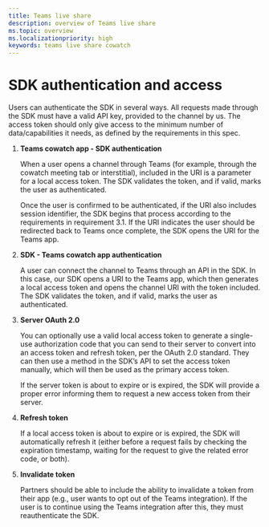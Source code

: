 ```yaml
---
title: Teams live share
description: overview of Teams live share
ms.topic: overview
ms.localizationpriority: high
keywords: teams live share cowatch  
---
```


# SDK authentication and access

Users can authenticate the SDK in several ways. All requests made through the SDK must have a valid API key, provided to the channel by us. The access token should only give access to the minimum number of data/capabilities it needs, as defined by the requirements in this spec.

1. **Teams cowatch app - SDK authentication**

    When a user opens a channel through Teams (for example, through the cowatch meeting tab or interstitial), included in the URI is a parameter for a local access token. The SDK validates the token, and if valid, marks the user as authenticated.

    Once the user is confirmed to be authenticated, if the URI also includes session identifier, the SDK begins that process according to the requirements in requirement 3.1. If the URI indicates the user should be redirected back to Teams once complete, the SDK opens the URI for the Teams app.

1. **SDK - Teams cowatch app authentication**

    A user can connect the channel to Teams through an API in the SDK. In this case, our SDK opens a URI to the Teams app, which then generates a local access token and opens the channel URI with the token included. The SDK validates the token, and if valid, marks the user as authenticated.

1. **Server OAuth 2.0**

    You can optionally use a valid local access token to generate a single-use authorization code that you can send to their server to convert into an access token and refresh token, per the OAuth 2.0 standard. They can then use a method in the SDK’s API to set the access token manually, which will then be used as the primary access token.

    If the server token is about to expire or is expired, the SDK will provide a proper error informing them to request a new access token from their server.

1. **Refresh token**

    If a local access token is about to expire or is expired, the SDK will automatically refresh it (either before a request fails by checking the expiration timestamp, waiting for the request to give the related error code, or both).

5. **Invalidate token**

    Partners should be able to include the ability to invalidate a token from their app (e.g., user wants to opt out of the Teams integration). If the user is to continue using the Teams integration after this, they must reauthenticate the SDK.
